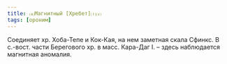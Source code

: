```yaml
---
title: ⒜Магнитный [Хребет]⒯⒵
tags: [ороним]
---
```


Соединяет хр. Хоба-Тепе и Кок-Кая, на нем заметная скала Сфинкс. В с.-вост.
части Берегового хр. в масс. Кара-Даг I. – здесь наблюдается магнитная аномалия.

